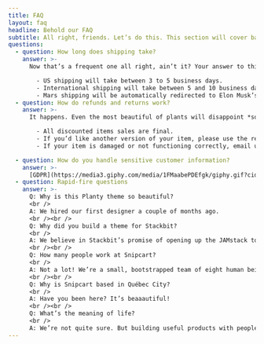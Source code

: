 ```yaml
---
title: FAQ
layout: faq
headline: Behold our FAQ
subtitle: All right, friends. Let’s do this. This section will cover basic, frequently asked questions for e-commerce merchants.
questions:
  - question: How long does shipping take?
    answer: >-
      Now that’s a frequent one all right, ain’t it? Your answer to this should *manage customer expectations*. Just like [a good checkout flow](http://bit.ly/2YCN3iG) should. Tell them the truth:

        - US shipping will take between 3 to 5 business days.
        - International shipping will take between 5 and 10 business days.
        - Mars shipping will be automatically redirected to Elon Musk’s Twitter account.
  - question: How do refunds and returns work?
    answer: >-
      It happens. Even the most beautiful of plants will disappoint *someone*. Again, tell it like it is:

        - All discounted items sales are final.
        - If you’d like another version of your item, please use the return label. Instructions are printed on its back.
        - If your item is damaged or not functioning correctly, email us at info@planty.com, and we’ll refund you + send you a new one ASAP!

  - question: How do you handle sensitive customer information?
    answer: >-
      [GDPR](https://media3.giphy.com/media/1FMaabePDEfgk/giphy.gif?cid=790b76115d1fc3ed7656643632f4131f&rid=giphy.gif), am I right? Make sure you’re as transparent as possible with your data handling process. Or, if you’re using Snipcart, just refer to [our ToS and DPA](http://bit.ly/2YJwlyt).
  - question: Rapid-fire questions
    answer: >-
      Q: Why is this Planty theme so beautiful?
      <br />
      A: We hired our first designer a couple of months ago.
      <br /><br />
      Q: Why did you build a theme for Stackbit?
      <br />
      A: We believe in Stackbit’s promise of opening up the JAMstack to more developers. Plus, we trust these folks. [Read more about Stackbit](http://bit.ly/2YAvGix).
      <br /><br />
      Q: How many people work at Snipcart?
      <br />
      A: Not a lot! We’re a small, bootstrapped team of eight human beings. Michael might be a robot, though.
      <br /><br />
      Q: Why is Snipcart based in Québec City?
      <br />
      A: Have you been here? It’s beaaautiful!
      <br /><br />
      Q: What’s the meaning of life?
      <br />
      A: We’re not quite sure. But building useful products with people we love feels meaningful enough.
---
```

